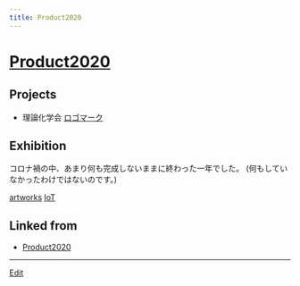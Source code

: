 ```yaml
---
title: Product2020
---
```

# [Product2020](/Product2020)

## Projects

* 理論化学会 [ロゴマーク](/ロゴマーク)

## Exhibition

コロナ禍の中、あまり何も完成しないままに終わった一年でした。
(何もしていなかったわけではないのです。)

[artworks](/artworks) [IoT](/IoT)


## Linked from

* [Product2020](/Product2020)


----

[Edit](https://github.com/vitroid/vitroid.github.io/edit/master/MD/Product2020.md)

